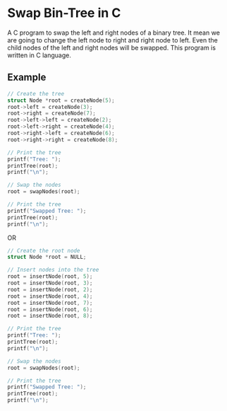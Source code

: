 # Swap Bin-Tree in C

A C program to swap the left and right nodes of a binary tree. It mean we are going to change the left node to right and right node to left. Even the child nodes of the left and right nodes will be swapped. This program is written in C language.

## Example

```c
// Create the tree
struct Node *root = createNode(5);
root->left = createNode(3);
root->right = createNode(7);
root->left->left = createNode(2);
root->left->right = createNode(4);
root->right->left = createNode(6);
root->right->right = createNode(8);

// Print the tree
printf("Tree: ");
printTree(root);
printf("\n");

// Swap the nodes
root = swapNodes(root);

// Print the tree
printf("Swapped Tree: ");
printTree(root);
printf("\n");
```

OR

```c
// Create the root node
struct Node *root = NULL;

// Insert nodes into the tree
root = insertNode(root, 5);
root = insertNode(root, 3);
root = insertNode(root, 2);
root = insertNode(root, 4);
root = insertNode(root, 7);
root = insertNode(root, 6);
root = insertNode(root, 8);

// Print the tree
printf("Tree: ");
printTree(root);
printf("\n");

// Swap the nodes
root = swapNodes(root);

// Print the tree
printf("Swapped Tree: ");
printTree(root);
printf("\n");
```
